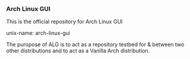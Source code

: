 ### Arch Linux GUI

This is the official repository for Arch Linux GUI

unix-name: arch-linux-gui


The puropose of ALG is to act as a repository testbed for & between two other distributions and to act as a Vanilla Arch distribution.  
